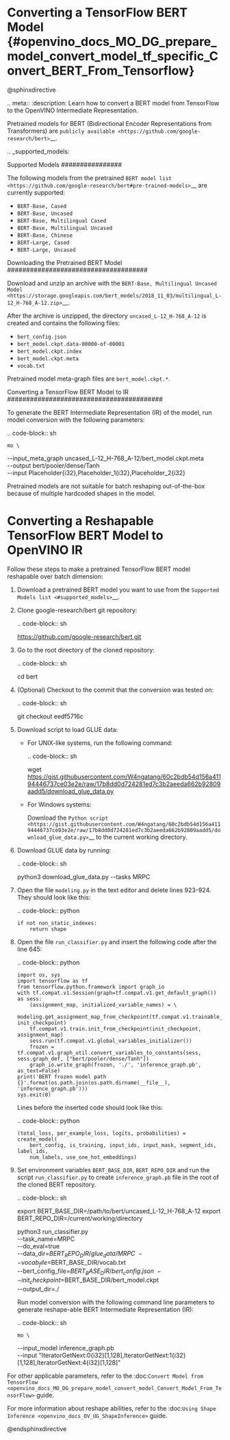 # Converting a TensorFlow BERT Model {#openvino_docs_MO_DG_prepare_model_convert_model_tf_specific_Convert_BERT_From_Tensorflow}

@sphinxdirective

.. meta::
   :description: Learn how to convert a BERT model 
                 from TensorFlow to the OpenVINO Intermediate Representation.


Pretrained models for BERT (Bidirectional Encoder Representations from Transformers) are
`publicly available <https://github.com/google-research/bert>`__.

.. _supported_models:

Supported Models
################

The following models from the pretrained `BERT model list <https://github.com/google-research/bert#pre-trained-models>`__ are currently supported:

* ``BERT-Base, Cased``
* ``BERT-Base, Uncased``
* ``BERT-Base, Multilingual Cased``
* ``BERT-Base, Multilingual Uncased``
* ``BERT-Base, Chinese``
* ``BERT-Large, Cased``
* ``BERT-Large, Uncased``

Downloading the Pretrained BERT Model
#####################################

Download and unzip an archive with the `BERT-Base, Multilingual Uncased Model <https://storage.googleapis.com/bert_models/2018_11_03/multilingual_L-12_H-768_A-12.zip>`__.

After the archive is unzipped, the directory ``uncased_L-12_H-768_A-12`` is created and contains the following files:

* ``bert_config.json``
* ``bert_model.ckpt.data-00000-of-00001``
* ``bert_model.ckpt.index``
* ``bert_model.ckpt.meta``
* ``vocab.txt``

Pretrained model meta-graph files are ``bert_model.ckpt.*``.

Converting a TensorFlow BERT Model to IR
#########################################

To generate the BERT Intermediate Representation (IR) of the model, run model conversion with the following parameters:

.. code-block:: sh

    mo \
   --input_meta_graph uncased_L-12_H-768_A-12/bert_model.ckpt.meta \
   --output bert/pooler/dense/Tanh                                 \
   --input Placeholder{i32},Placeholder_1{i32},Placeholder_2{i32}


Pretrained models are not suitable for batch reshaping out-of-the-box because of multiple hardcoded shapes in the model.

Converting a Reshapable TensorFlow BERT Model to OpenVINO IR
=============================================================

Follow these steps to make a pretrained TensorFlow BERT model reshapable over batch dimension:

1. Download a pretrained BERT model you want to use from the `Supported Models list <#supported_models>`__.

2. Clone google-research/bert git repository:

   .. code-block:: sh

      https://github.com/google-research/bert.git

3. Go to the root directory of the cloned repository:

   .. code-block:: sh

      cd bert

4. (Optional) Checkout to the commit that the conversion was tested on:

   .. code-block:: sh

      git checkout eedf5716c

5. Download script to load GLUE data:

   * For UNIX-like systems, run the following command:

     .. code-block:: sh

        wget https://gist.githubusercontent.com/W4ngatang/60c2bdb54d156a41194446737ce03e2e/raw/17b8dd0d724281ed7c3b2aeeda662b92809aadd5/download_glue_data.py

   * For Windows systems:

     Download the `Python script <https://gist.githubusercontent.com/W4ngatang/60c2bdb54d156a41194446737ce03e2e/raw/17b8dd0d724281ed7c3b2aeeda662b92809aadd5/download_glue_data.py>`__ to the current working directory.

6. Download GLUE data by running:

   .. code-block:: sh

      python3 download_glue_data.py --tasks MRPC

7. Open the file ``modeling.py`` in the text editor and delete lines 923-924. They should look like this:

   .. code-block:: python

       if not non_static_indexes:
           return shape

8. Open the file ``run_classifier.py`` and insert the following code after the line 645:

   .. code-block:: python

       import os, sys
       import tensorflow as tf
       from tensorflow.python.framework import graph_io
       with tf.compat.v1.Session(graph=tf.compat.v1.get_default_graph()) as sess:
           (assignment_map, initialized_variable_names) = \
               modeling.get_assignment_map_from_checkpoint(tf.compat.v1.trainable_variables(), init_checkpoint)
           tf.compat.v1.train.init_from_checkpoint(init_checkpoint, assignment_map)
           sess.run(tf.compat.v1.global_variables_initializer())
           frozen = tf.compat.v1.graph_util.convert_variables_to_constants(sess, sess.graph_def, ["bert/pooler/dense/Tanh"])
           graph_io.write_graph(frozen, './', 'inference_graph.pb', as_text=False)
       print('BERT frozen model path {}'.format(os.path.join(os.path.dirname(__file__), 'inference_graph.pb')))
       sys.exit(0)

   Lines before the inserted code should look like this:

   .. code-block:: python

       (total_loss, per_example_loss, logits, probabilities) = create_model(
           bert_config, is_training, input_ids, input_mask, segment_ids, label_ids,
           num_labels, use_one_hot_embeddings)


9. Set environment variables ``BERT_BASE_DIR``, ``BERT_REPO_DIR`` and run the script ``run_classifier.py`` to create ``inference_graph.pb`` file in the root of the cloned BERT repository.

   .. code-block:: sh

      export BERT_BASE_DIR=/path/to/bert/uncased_L-12_H-768_A-12
      export BERT_REPO_DIR=/current/working/directory

      python3 run_classifier.py \
          --task_name=MRPC \
          --do_eval=true \
          --data_dir=$BERT_REPO_DIR/glue_data/MRPC \
          --vocab_file=$BERT_BASE_DIR/vocab.txt \
          --bert_config_file=$BERT_BASE_DIR/bert_config.json \
          --init_checkpoint=$BERT_BASE_DIR/bert_model.ckpt \
          --output_dir=./

   Run model conversion with the following command line parameters to generate reshape-able BERT Intermediate Representation (IR):

   .. code-block:: sh

       mo \
      --input_model inference_graph.pb \
      --input "IteratorGetNext:0{i32}[1,128],IteratorGetNext:1{i32}[1,128],IteratorGetNext:4{i32}[1,128]"

For other applicable parameters, refer to the :doc:`Convert Model from TensorFlow <openvino_docs_MO_DG_prepare_model_convert_model_Convert_Model_From_TensorFlow>` guide.

For more information about reshape abilities, refer to the :doc:`Using Shape Inference <openvino_docs_OV_UG_ShapeInference>` guide.

@endsphinxdirective
